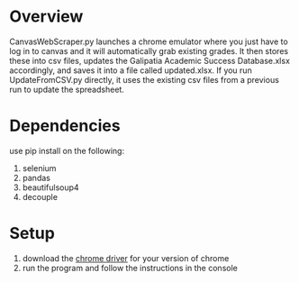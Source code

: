 # Overview
CanvasWebScraper.py launches a chrome emulator where you just have to log in to canvas and it will automatically grab existing grades. It then stores these into csv files, updates the Galipatia Academic Success Database.xlsx accordingly, and saves it into a file called updated.xlsx. If you run UpdateFromCSV.py directly, it uses the existing csv files from a previous run to update the spreadsheet.

# Dependencies
use pip install on the following:
1. selenium
2. pandas
3. beautifulsoup4
4. decouple

# Setup
1. download the [chrome driver](https://chromedriver.chromium.org/downloads) for your version of chrome
2. run the program and follow the instructions in the console
